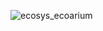 ![ecosys_ecoarium](https://github.com/mixgolem/SKU-Ecoarium/assets/130221911/3672a7d5-cba4-4cd8-ae80-c8c3518f9633)
